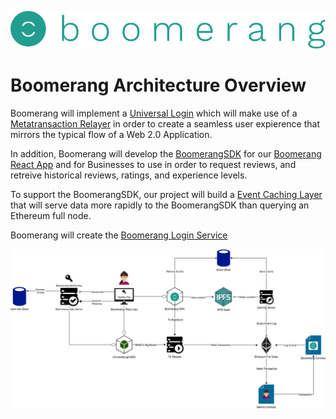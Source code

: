 ![Boomerang Logo](https://github.com/BoomerangProject/boomerang-wiki/blob/master/images/logo.png "Boomerang Logo")
# Boomerang Architecture Overview
Boomerang will implement a [Universal Login](https://github.com/BoomerangProject/boomerang-wiki/blob/master/architecture/UniversalLogin.md) which will make use of a [Metatransaction Relayer](https://github.com/BoomerangProject/boomerang-wiki/blob/master/architecture/MetaTransactionLayer.md) in order to create a seamless user expierence that mirrors the typical flow of a Web 2.0 Application.

In addition, Boomerang will develop the [BoomerangSDK]() for our [Boomerang React App]() and for Businesses to use in order to request reviews, and retreive historical reviews, ratings, and experience levels.

To support the BoomerangSDK, our project will build a [Event Caching Layer]() that will serve data more rapidly to the BoomerangSDK than querying an Ethereum full node.

Boomerang will create the [Boomerang Login Service]() 

![Boomerang Architecture](imgs/BoomerangArchitecture.png "Boomerang Architecture Diagram")
